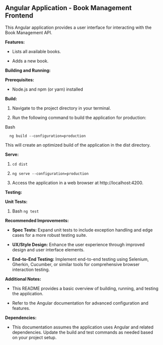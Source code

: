Angular Application - Book Management Frontend
----------------------------------------------

This Angular application provides a user interface for interacting with the Book Management API.

**Features:**

*   Lists all available books.

*   Adds a new book.


**Building and Running:**

**Prerequisites:**

*   Node.js and npm (or yarn) installed


**Build:**

1.  Navigate to the project directory in your terminal.

2.  Run the following command to build the application for production:


Bash

`   ng build --configuration=production   `

This will create an optimized build of the application in the dist directory.

**Serve:**

1.  `cd dist`

2.  `ng serve --configuration=production`

3.  Access the application in a web browser at http://localhost:4200.


**Testing:**

**Unit Tests:**

1.  Bash `ng test`


**Recommended Improvements:**

*   **Spec Tests:** Expand unit tests to include exception handling and edge cases for a more robust testing suite.

*   **UX/Style Design:** Enhance the user experience through improved design and user interface elements.

*   **End-to-End Testing:** Implement end-to-end testing using Selenium, Gherkin, Cucumber, or similar tools for comprehensive browser interaction testing.


**Additional Notes:**

*   This README provides a basic overview of building, running, and testing the application.

*   Refer to the Angular documentation for advanced configuration and features.


**Dependencies:**

*   This documentation assumes the application uses Angular and related dependencies. Update the build and test commands as needed based on your project setup.
